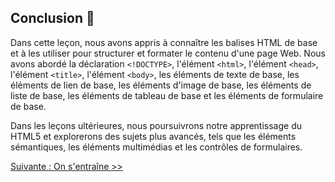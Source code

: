 ## Conclusion 🎉

Dans cette leçon, nous avons appris à connaître les balises HTML de base et à les utiliser pour structurer et formater le contenu d'une page Web. Nous avons abordé la déclaration `<!DOCTYPE>`, l'élément `<html>`, l'élément `<head>`, l'élément `<title>`, l'élément `<body>`, les éléments de texte de base, les éléments de lien de base, les éléments d'image de base, les éléments de liste de base, les éléments de tableau de base et les éléments de formulaire de base.

Dans les leçons ultérieures, nous poursuivrons notre apprentissage du HTML5 et explorerons des sujets plus avancés, tels que les éléments sémantiques, les éléments multimédias et les contrôles de formulaires.

[Suivante : On s'entraîne >>](https://github.com/Le-BootCamp-Grow/supports-de-cours/blob/791c5a57be271ef7908c3af5f5b590b5abeaafb5/notes-de-cours/niveau-d-entree/developpeur-web/semaine_1_jour_1/practique.md)